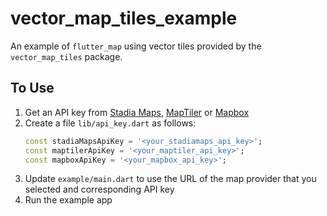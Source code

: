 # vector_map_tiles_example

An example of `flutter_map` using vector tiles provided by the `vector_map_tiles` package.

## To Use

1. Get an API key from [Stadia Maps](https://stadiamaps.com), [MapTiler](https://www.maptiler.com/) or [Mapbox](https://www.mapbox.com/)
2. Create a file `lib/api_key.dart` as follows:
    ```dart
    const stadiaMapsApiKey = '<your_stadiamaps_api_key>';
    const maptilerApiKey = '<your_maptiler_api_key>';
    const mapboxApiKey = '<your_mapbox_api_key>';
    ```
3. Update `example/main.dart` to use the URL of the map provider that you selected and corresponding API key
4. Run the example app